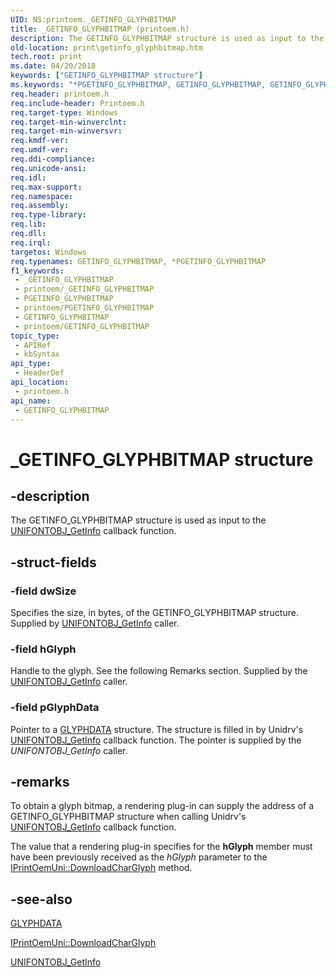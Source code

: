 ```yaml
---
UID: NS:printoem._GETINFO_GLYPHBITMAP
title: _GETINFO_GLYPHBITMAP (printoem.h)
description: The GETINFO_GLYPHBITMAP structure is used as input to the UNIFONTOBJ_GetInfo callback function.
old-location: print\getinfo_glyphbitmap.htm
tech.root: print
ms.date: 04/20/2018
keywords: ["GETINFO_GLYPHBITMAP structure"]
ms.keywords: "*PGETINFO_GLYPHBITMAP, GETINFO_GLYPHBITMAP, GETINFO_GLYPHBITMAP structure [Print Devices], PGETINFO_GLYPHBITMAP, PGETINFO_GLYPHBITMAP structure pointer [Print Devices], _GETINFO_GLYPHBITMAP, print.getinfo_glyphbitmap, print_unidrv-pscript_rendering_56355138-13b0-4e8b-8132-f7c017105ab3.xml, printoem/GETINFO_GLYPHBITMAP, printoem/PGETINFO_GLYPHBITMAP"
req.header: printoem.h
req.include-header: Printoem.h
req.target-type: Windows
req.target-min-winverclnt: 
req.target-min-winversvr: 
req.kmdf-ver: 
req.umdf-ver: 
req.ddi-compliance: 
req.unicode-ansi: 
req.idl: 
req.max-support: 
req.namespace: 
req.assembly: 
req.type-library: 
req.lib: 
req.dll: 
req.irql: 
targetos: Windows
req.typenames: GETINFO_GLYPHBITMAP, *PGETINFO_GLYPHBITMAP
f1_keywords:
 - _GETINFO_GLYPHBITMAP
 - printoem/_GETINFO_GLYPHBITMAP
 - PGETINFO_GLYPHBITMAP
 - printoem/PGETINFO_GLYPHBITMAP
 - GETINFO_GLYPHBITMAP
 - printoem/GETINFO_GLYPHBITMAP
topic_type:
 - APIRef
 - kbSyntax
api_type:
 - HeaderDef
api_location:
 - printoem.h
api_name:
 - GETINFO_GLYPHBITMAP
---
```


# _GETINFO_GLYPHBITMAP structure


## -description

The GETINFO_GLYPHBITMAP structure is used as input to the <a href="/windows-hardware/drivers/ddi/printoem/nc-printoem-pfngetinfo">UNIFONTOBJ_GetInfo</a> callback function.

## -struct-fields

### -field dwSize

Specifies the size, in bytes, of the GETINFO_GLYPHBITMAP structure. Supplied by <a href="/windows-hardware/drivers/ddi/printoem/nc-printoem-pfngetinfo">UNIFONTOBJ_GetInfo</a> caller.

### -field hGlyph

Handle to the glyph. See the following Remarks section. Supplied by the <a href="/windows-hardware/drivers/ddi/printoem/nc-printoem-pfngetinfo">UNIFONTOBJ_GetInfo</a> caller.

### -field pGlyphData

Pointer to a <a href="/windows/win32/api/winddi/ns-winddi-glyphdata">GLYPHDATA</a> structure. The structure is filled in by Unidrv's <a href="/windows-hardware/drivers/ddi/printoem/nc-printoem-pfngetinfo">UNIFONTOBJ_GetInfo</a> callback function. The pointer is supplied by the <i>UNIFONTOBJ_GetInfo</i> caller.

## -remarks

To obtain a glyph bitmap, a rendering plug-in can supply the address of a GETINFO_GLYPHBITMAP structure when calling Unidrv's <a href="/windows-hardware/drivers/ddi/printoem/nc-printoem-pfngetinfo">UNIFONTOBJ_GetInfo</a> callback function.

The value that a rendering plug-in specifies for the <b>hGlyph</b> member must have been previously received as the <i>hGlyph</i> parameter to the <a href="/windows-hardware/drivers/ddi/prcomoem/nf-prcomoem-iprintoemuni-downloadcharglyph">IPrintOemUni::DownloadCharGlyph</a> method.

## -see-also

<a href="/windows/win32/api/winddi/ns-winddi-glyphdata">GLYPHDATA</a>



<a href="/windows-hardware/drivers/ddi/prcomoem/nf-prcomoem-iprintoemuni-downloadcharglyph">IPrintOemUni::DownloadCharGlyph</a>



<a href="/windows-hardware/drivers/ddi/printoem/nc-printoem-pfngetinfo">UNIFONTOBJ_GetInfo</a>
